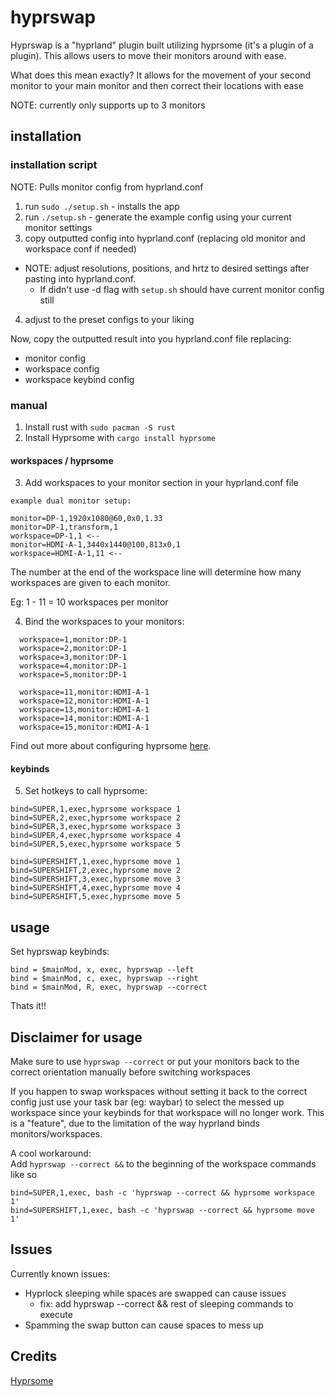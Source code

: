 # hyprswap
Hyprswap is a "hyprland" plugin built utilizing hyprsome (it's a plugin of a plugin). This allows users to move their monitors around with ease. 

What does this mean exactly? It allows for the movement of your second monitor to your main monitor and then correct their locations with ease

<!-- Still confused? Check out the example below: -->

NOTE: currently only supports up to 3 monitors 

## installation

### installation script
NOTE: Pulls monitor config from hyprland.conf 
1. run `sudo ./setup.sh` - installs the app
1. run `./setup.sh` - generate the example config using your current monitor settings
1. copy outputted config into hyprland.conf (replacing old monitor and workspace conf if needed)
  - NOTE: adjust resolutions, positions, and hrtz to desired settings after pasting into hyprland.conf. 
    - If didn't use -d flag with `setup.sh` should have current monitor config still
4. adjust to the preset configs to your liking

Now, copy the outputted result into you hyprland.conf file replacing:
- monitor config
- workspace config
- workspace keybind config

### manual
1. Install rust with `sudo pacman -S rust`  
2. Install Hyprsome with `cargo install hyprsome`

#### workspaces / hyprsome
3. Add workspaces to your monitor section in your hyprland.conf file
```
example dual monitor setup:

monitor=DP-1,1920x1080@60,0x0,1.33
monitor=DP-1,transform,1
workspace=DP-1,1 <--
monitor=HDMI-A-1,3440x1440@100,813x0,1
workspace=HDMI-A-1,11 <--
```

The number at the end of the workspace line will determine how many workspaces are given to each monitor.  

Eg: 1 - 11 = 10 workspaces per monitor

4. Bind the workspaces to your monitors:  
```
  workspace=1,monitor:DP-1
  workspace=2,monitor:DP-1
  workspace=3,monitor:DP-1
  workspace=4,monitor:DP-1
  workspace=5,monitor:DP-1

  workspace=11,monitor:HDMI-A-1
  workspace=12,monitor:HDMI-A-1
  workspace=13,monitor:HDMI-A-1
  workspace=14,monitor:HDMI-A-1
  workspace=15,monitor:HDMI-A-1
```

Find out more about configuring hyprsome  [here](https://github.com/sopa0/hyprsome).

#### keybinds
5. Set hotkeys to call hyprsome:
```
bind=SUPER,1,exec,hyprsome workspace 1
bind=SUPER,2,exec,hyprsome workspace 2
bind=SUPER,3,exec,hyprsome workspace 3
bind=SUPER,4,exec,hyprsome workspace 4
bind=SUPER,5,exec,hyprsome workspace 5

bind=SUPERSHIFT,1,exec,hyprsome move 1
bind=SUPERSHIFT,2,exec,hyprsome move 2
bind=SUPERSHIFT,3,exec,hyprsome move 3
bind=SUPERSHIFT,4,exec,hyprsome move 4
bind=SUPERSHIFT,5,exec,hyprsome move 5
```

## usage
Set hyprswap keybinds:
```
bind = $mainMod, x, exec, hyprswap --left
bind = $mainMod, c, exec, hyprswap --right
bind = $mainMod, R, exec, hyprswap --correct
```

Thats it!!


## Disclaimer for usage
Make sure to use `hyprswap --correct` or put your monitors back to the correct orientation manually before switching workspaces

If you happen to swap workspaces without setting it back to the correct config just use your task bar (eg: waybar) to select the messed up workspace since your keybinds for that workspace will no longer work. This is a "feature", due to the limitation of the way hyprland binds monitors/workspaces.

A cool workaround:  
Add `hyprswap --correct &&` to the beginning of the workspace commands like so
```
bind=SUPER,1,exec, bash -c 'hyprswap --correct && hyprsome workspace 1'
bind=SUPERSHIFT,1,exec, bash -c 'hyprswap --correct && hyprsome move 1'
```

## Issues
Currently known issues:
- Hyprlock sleeping while spaces are swapped can cause issues
  - fix: add hyprswap --correct && rest of sleeping commands to execute
- Spamming the swap button can cause spaces to mess up 

## Credits 
[Hyprsome](https://github.com/sopa0/hyprsome)
